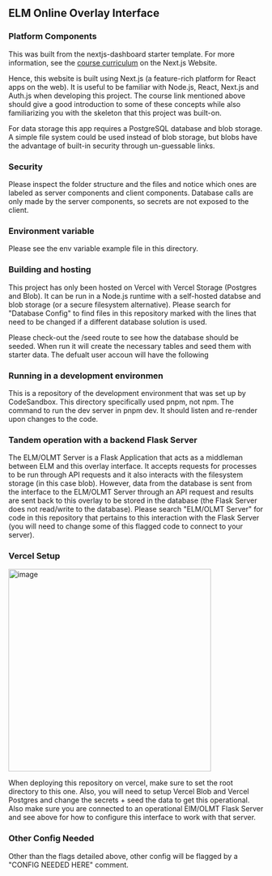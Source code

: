## ELM Online Overlay Interface

### Platform Components
This was built from the nextjs-dashboard starter template. For more information, see the [course curriculum](https://nextjs.org/learn) on the Next.js Website. 

Hence, this website is built using Next.js (a feature-rich platform for React apps on the web). It is useful to be familiar with Node.js, React, Next.js and Auth.js when developing this project. The course link mentioned above should give a good introduction to some of these concepts while also familiarizing you with the skeleton that this project was built-on.

For data storage this app requires a PostgreSQL database and blob storage. A simple file system could be used instead of blob storage, but blobs have the advantage of built-in security through un-guessable links.

### Security
Please inspect the folder structure and the files and notice which ones are labeled as server components and client components. Database calls are only made by the server components, so secrets are not exposed to the client.

### Environment variable
Please see the env variable example file in this directory.

### Building and hosting 
This project has only been hosted on Vercel with Vercel Storage (Postgres and Blob). It can be run in a Node.js runtime with a self-hosted databse and blob storage (or a secure filesystem alternative). Please search for "Database Config" to find files in this repository marked with the lines that need to be changed if a different database solution is used. 

Please check-out the /seed route to see how the database should be seeded. When run it will create the necessary tables and seed them with starter data. The defualt user accoun will have the following

### Running in a development environmen
This is a repository of the development environment that was set up by CodeSandbox. This directory specifically used pnpm, not npm. The command to run the dev server in pnpm dev. It should listen and re-render upon changes to the code.

### Tandem operation with a backend Flask Server
The ELM/OLMT Server is a Flask Application that acts as a middleman between ELM and this overlay interface. It accepts requests for processes to be run through API requests and it also interacts with the filesystem storage (in this case blob). However, data from the database is sent from the interface to the ELM/OLMT Server through an API request and results are sent back to this overlay to be stored in the database (the Flask Server does not read/write to the database). Please search "ELM/OLMT Server" for code in this repository that pertains to this interaction with the Flask Server (you will need to change some of this flagged code to connect to your server).

### Vercel Setup

<img width="400" alt="image" src="https://github.com/user-attachments/assets/357eba97-319f-40c5-b2bc-becba6d7d3de">

When deploying this repository on vercel, make sure to set the root directory to this one. Also, you will need to setup Vercel Blob and Vercel Postgres and change the secrets + seed the data to get this operational. Also make sure you are connected to an operational ElM/OLMT Flask Server and see above for how to configure this interface to work with that server.

### Other Config Needed
Other than the flags detailed above, other config will be flagged by a "CONFIG NEEDED HERE" comment.
